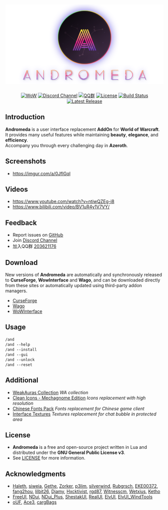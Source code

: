 <div align="center">

# ![Logo](../assets/logo-circle-text.png)
[![WoW](https://img.shields.io/badge/WoW-Retail-f6e36a)]()
[![Discord Channel](https://img.shields.io/discord/242811601260904450?color=7289DA&label=Discord)](https://discord.gg/86wbfZXxn7)
[![QQ群](https://img.shields.io/badge/QQ群-203621176-f66a8d)](https://jq.qq.com/?_wv=1027&k=LStIpBBc)
[![License](https://img.shields.io/github/license/fafaraway/andromeda)](https://github.com/fafaraway/andromeda/blob/development/LICENSE)
[![Build Status](https://img.shields.io/github/workflow/status/fafaraway/andromeda/Release)](https://github.com/fafaraway/andromeda/actions)
[![Latest Release](https://img.shields.io/github/v/release/fafaraway/andromeda)](https://github.com/fafaraway/andromeda/releases)

</div>


## Introduction
**Andromeda** is a user interface replacement **AddOn** for **World of Warcraft**.  
It provides many useful features while maintaining **beauty**, **elegance**, and **efficiency**.  
Accompany you through every challenging day in **Azeroth**.  

## Screenshots
*  https://imgur.com/a/0JfIGql

## Videos
*  https://www.youtube.com/watch?v=ntiwQZEg-i8
*  https://www.bilibili.com/video/BV1uR4y1V7VY/

## Feedback
*  Report issues on [GitHub](https://github.com/fafaraway/andromeda/issues)
*  Join [Discord Channel](https://discord.gg/86wbfZXxn7)
*  加入QQ群 [203621176](https://jq.qq.com/?_wv=1027&k=LStIpBBc)

## Download
New versions of **Andromeda** are automatically and synchronously released to **CurseForge**, **WowInterface** and **Wago**, and can be downloaded directly from these sites or automatically updated using third-party addon managers.
*  [CurseForge](https://www.curseforge.com/wow/addons/andromeda)
*  [Wago](https://addons.wago.io/addons/andromeda)
*  [WoWInterface](https://www.wowinterface.com/downloads/fileinfo.php?id=23258)

## Usage
```
/and
/and --help
/and --install
/and --gui
/and --unlock
/and --reset
```

## Additional
*  [WeakAuras Collection](https://wago.io/WloMMMBpx) *WA collection*
*  [Clean Icons - Mechagnome Edition](https://github.com/AcidWeb/Clean-Icons-Mechagnome-Edition) *Icons replacement with high resolution*
*  [Chinese Fonts Pack](https://1drv.ms/u/s!AocaDk73Gt7sgrk6bdKqfZGZQMQA2Q?e=QwjHh2) *Fonts replacement for Chinese game client*
*  [Interface Textures](https://1drv.ms/u/s!AocaDk73Gt7sgrlAYVUKxYvs3pCGFg?e=KpJOfv) *Textures replacement for chat bubble in protected area*

## License
*  **Andromeda** is a free and open-source project written in Lua and distributed under the **GNU General Public License v3**.
*  See [LICENSE](/LICENSE) for more information.

## Acknowledgments
*  [Haleth](https://github.com/Haleth), [siweia](https://github.com/siweia), [Gethe](https://github.com/Gethe), [Zorker](https://github.com/zorker), [p3lim](https://github.com/p3lim), [silverwind](https://github.com/silverwind), [Rubgrsch](https://github.com/Rubgrsch), [EKE00372](https://github.com/EKE00372), [fang2hou](https://github.com/fang2hou), [lilbit26](https://github.com/lilbit26), [Djamy](https://github.com/Djamy), [Hxcktivist](https://github.com/Hxcktivist), [rgd87](https://github.com/rgd87), [Witnesscm](https://github.com/Witnesscm), [Wetxius](https://github.com/Wetxius), [Ketho](https://github.com/Ketho)
*  [FreeUI](https://github.com/Haleth/FreeUI), [NDui](https://github.com/siweia/NDui), [NDui_Plus](https://github.com/Witnesscm/NDui_Plus), [ShestakUI](https://github.com/Shestak/ShestakUI), [RealUI](https://github.com/RealUI/RealUI), [ElvUI](https://github.com/tukui-org/ElvUI), [ElvUI_WindTools](https://github.com/fang2hou/ElvUI_WindTools)
*  [oUF](https://github.com/oUF-wow/oUF), [Ace3](https://www.wowace.com/projects/ace3), [cargBags](https://github.com/cschomburg/cargBags)

